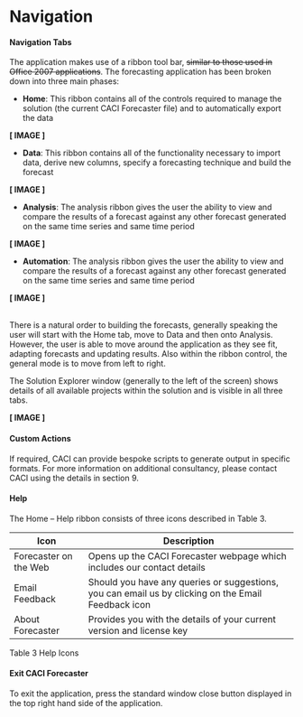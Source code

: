 # Navigation


#### Navigation Tabs
The application makes use of a ribbon tool bar, ~~similar to those used in Office 2007 applications~~.  The forecasting application has been broken down into three main phases:


* **Home**:  This ribbon contains all of the controls required to manage the solution (the current CACI Forecaster file) and to automatically export the data

**[ IMAGE ]**


*	**Data**:  This ribbon contains all of the functionality necessary to import data, derive new columns, specify a forecasting technique and build the forecast

**[ IMAGE ]**


* **Analysis**:  The analysis ribbon gives the user the ability to view and compare the results of a forecast against any other forecast generated on the same time series and same time period

**[ IMAGE ]**


* **Automation**:  The analysis ribbon gives the user the ability to view and compare the results of a forecast against any other forecast generated on the same time series and same time period

**[ IMAGE ]**


<br/>
There is a natural order to building the forecasts, generally speaking the user will start with the Home tab, move to Data and then onto Analysis.  However, the user is able to move around the application as they see fit, adapting forecasts and updating results.  Also within the ribbon control, the general mode is to move from left to right.

The Solution Explorer window (generally to the left of the screen) shows details of all available projects within the solution and is visible in all three tabs.


**[ IMAGE ]**



#### Custom Actions
If required, CACI can provide bespoke scripts to generate output in specific formats.  For more information on additional consultancy, please contact CACI using the details in section 9.

#### Help
The Home – Help ribbon consists of three icons described in Table 3.

| Icon                  | Description                                                                                         |
|-----------------------|-----------------------------------------------------------------------------------------------------|
| Forecaster on the Web | Opens up the CACI Forecaster webpage which includes our contact details                             |
| Email Feedback        | Should you have any queries or suggestions, you can email us by clicking on the Email Feedback icon |
| About Forecaster      | Provides you with the details of your current version and license key                               |
Table 3 Help Icons



#### Exit CACI Forecaster
To exit the application, press the standard window close button displayed in the top right hand side of the application.